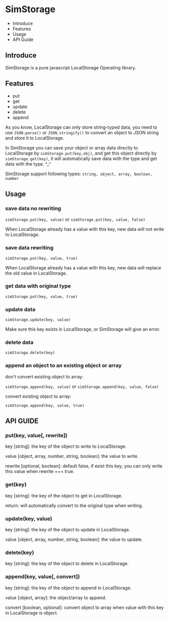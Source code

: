# SimStorage

 - Introduce
 - Features
 - Usage
 - API Guide
 
## Introduce
SimStorage is a pure javascript LocalStorage Operating library.

## Features
 - put
 - get
 - update
 - delete
 - append

As you know, LocalStorage can only store string-typed data, you need to use `JSON.parse()` or `JSON.stringify()` to convert an object to JSON string and store it to LocalStorage.

In SimStorage you can save your object or array data directly to LocalStorage by `simStorage.put(key,obj)`, and get this object directly by `simStorage.get(key)`, it will automatically save data with the type and get data with the type. ^_^ 

SimStorage support following types: `string, object, array, boolean, number`


## Usage

### save data no rewriting

`simStorage.put(key, value)`
or
`simStorage.put(key, value, false)`

When LocalStorage already has a value with this key, new data will not write to LocalStorage.

### save data rewriting

`simStorage.put(key, value, true)`

When LocalStorage already has a value with this key, new data will replace the old value in LocalStorage.

### get data with original type

`simStorage.put(key, value, true)`

### update data

`simStorage.update(key, value)`

Make sure this key exists in LocalStorage, or SimStorage will give an error.

### delete data

`simStorage.delete(key)`

### append an object to an existing object or array

don't convert existing object to array: 

`simStorage.append(key, value)`
or
`simStorage.append(key, value, false)` 

convert existing object to array:
 
`simStorage.append(key, value, true)`

## API GUIDE

### put(key, value\[, rewrite])

key \[string]: the key of the object to write to LocalStorage.

value \[object, array, number, string, boolean]: the value to write.

rewrite \[optional, boolean]: default false, if exist this key, you can only write this value when rewrite === true.

### get(key)

key \[string]: the key of the object to get in LocalStorage.

return: will automatically convert to the original type when writing.

### update(key, value)

key \[string]: the key of the object to update in LocalStorage.

value \[object, array, number, string, boolean]: the value to update.

### delete(key)

key \[string]: the key of the object to delete in LocalStorage.

### append(key, value\[, convert])

key \[string]: the key of the object to append in LocalStorage.

value \[object, array]: the object/array to append.

convert \[boolean, optional]: convert object to array when value with this key in LocalStorage is object.